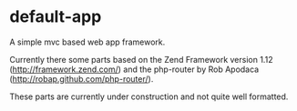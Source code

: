 default-app
===========

A simple mvc based web app framework.

Currently there some parts based on the Zend Framework version 1.12 (http://framework.zend.com/) and 
the php-router by Rob Apodaca (http://robap.github.com/php-router/).

These parts are currently under construction and not quite well formatted.
